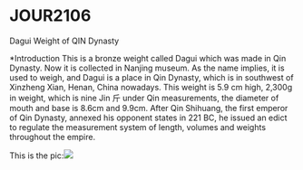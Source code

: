 # JOUR2106

Dagui Weight of QIN Dynasty

*Introduction
This is a bronze weight called Dagui which was made in Qin Dynasty. Now it is
collected in Nanjing museum. As the name implies, it is used to weigh, and Dagui is a
place in Qin Dynasty, which is in southwest of Xinzheng Xian, Henan, China nowadays.
This weight is 5.9 cm high, 2,300g in weight, which is nine Jin 斤 under Qin
measurements, the diameter of mouth and base is 8.6cm and 9.9cm. After Qin Shihuang,
the first emperor of Qin Dynasty, annexed his opponent states in 221 BC, he issued an
edict to regulate the measurement system of length, volumes and weights throughout
the empire.

This is the pic:![](https://amuseum.cdstm.cn/AMuseum/ancient/images/ware/heng/05_101.jpg)

